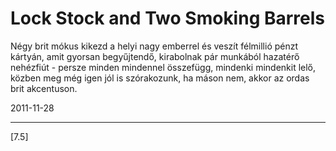# Lock Stock and Two Smoking Barrels

Négy brit mókus kikezd a helyi nagy emberrel és veszít félmillió pénzt kártyán, amit gyorsan begyűjtendő, kirabolnak pár munkából hazatérő nehézfiút - persze minden mindennel összefügg, mindenki mindenkit lelő, közben meg még igen jól is szórakozunk, ha máson nem, akkor az ordas brit akcentuson.

2011-11-28 

----

[7.5]